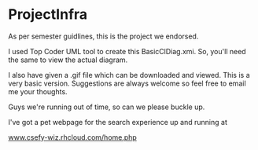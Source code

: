 ProjectInfra
============

As per semester guidlines, this is the project we endorsed.

I used Top Coder UML tool to create this BasicClDiag.xmi. So, you'll need the same to view the actual diagram.

I also have given a .gif file which can be downloaded and viewed. This is a very basic version. Suggestions are always
welcome so feel free to email me your thoughts.

Guys we're running out of time, so can we please buckle up.

I've got a pet webpage for the search experience up and running at

www.csefy-wiz.rhcloud.com/home.php
